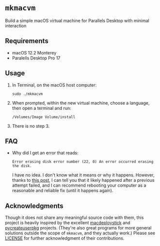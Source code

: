 # `mkmacvm`

Build a simple macOS virtual machine for Parallels Desktop with minimal
interaction

## Requirements

- macOS 12.2 Monterey
- Paralells Desktop Pro 17

## Usage

1. In Terminal, on the macOS host computer:

   ```shell
   sudo ./mkmacvm
   ```

2. When prompted, within the new virtual machine, choose a language, then open a terminal and run:

   ```shell
   /Volumes/Image Volume/install
   ```

3. There is no step 3.

## FAQ

- Why did I get an error that reads:

  ```shell
  Error erasing disk error number (22, 0) An error occurred erasing the disk.
  ```

  I have no idea. I don't know what it means or why it happens. However, thanks to
  [this post](https://www.blackmanticore.com/659444a81916ef87765c979e4231753d),
  I can tell you that it likely happened after a previous attempt failed, and I
  can recommend rebooting your computer as a reasonable and reliable fix (until
  it happens again).

## Acknowledgments

Though it does not share any meaningful source code with them, this project is
heavily inspired by the excellent
[macdeploystick](https://bitbucket.org/twocanoes/macdeploystick/src/master/) and
[pycreateuserpkg](https://github.com/gregneagle/pycreateuserpkg) projects.
(They're also great programs for more general solutions outside the scope of
`mkmacvm`, and they actually work.) Please see [LICENSE](LICENSE) for further
acknowledgment of their contributions.
